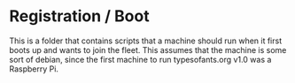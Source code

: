 # Registration / Boot

This is a folder that contains scripts that a machine should run when it first
boots up and wants to join the fleet. This assumes that the machine is some sort
of debian, since the first machine to run typesofants.org v1.0 was a Raspberry
Pi.
